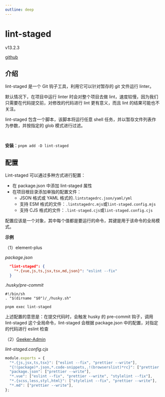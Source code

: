```yaml
---
outline: deep
---
```


<h1>lint-staged</h1><p>v13.2.3</p>

[github](https://github.com/okonet/lint-staged)



## 介绍

lint-staged 是一个 Git 钩子工具，利用它可以针对暂存的 git 文件运行 linter。

默认情况下，在项目中运行 linter 时会对整个项目去做 lint，速度较慢，因为我们只需要在代码提交前，对修改的代码进行 lint 更有意义，而且 lint 的结果可能也不关注。

lint-staged 包含一个脚本，该脚本将运行任意 shell 任务，并以暂存文件列表作为参数，并按指定的 glob 模式进行过滤。

<br/>

**安装**：`pnpm add -D lint-staged`

## 配置

Lint-staged 可以通过多种方式进行配置：

- 在 package.json 中添加 lint-staged 属性
- 在项目根目录添加单独的配置文件：
  - JSON 格式或 YAML 格式的`.lintstagedrc.json/yaml/yml`
  - 支持 ESM 格式的文件：`.lintstagedrc.mjs`或`lint-staged.config.mjs`
  - 支持 CJS 格式的文件：`.lint-staged.cjs`或`lint-staged.config.cjs`

配置应该是一个对象，其中每个值都是要运行的命令，其键是用于该命令的全局模式。

**示例**

（1）element-plus

_package.json_

``` json
  "lint-staged": {
    "*.{vue,js,ts,jsx,tsx,md,json}": "eslint --fix"
  }
```

_.husky/pre-commit_

```shell
#!/bin/sh
. "$(dirname "$0")/_/husky.sh"

pnpm exec lint-staged
```

上述配置的意思是：在提交代码时，会触发 husky 的 pre-commit 钩子，调用 lint-staged 这个全局命令，lint-staged 会根据 package.json 中的配置，对指定的代码进行 eslint 检查

（2）[Geeker-Admin](https://github.com/HalseySpicy/Geeker-Admin)

_lint-staged.config.cjs_

```js
module.exports = {
  "*.{js,jsx,ts,tsx}": ["eslint --fix", "prettier --write"],
  "{!(package)*.json,*.code-snippets,.!(browserslist)*rc}": ["prettier --write--parser json"],
  "package.json": ["prettier --write"],
  "*.vue": ["eslint --fix", "prettier --write", "stylelint --fix"],
  "*.{scss,less,styl,html}": ["stylelint --fix", "prettier --write"],
  "*.md": ["prettier --write"],
};
```
